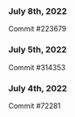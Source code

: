 ### July 8th, 2022

Commit #223679

### July 5th, 2022

Commit #314353


### July 4th, 2022

Commit #72281
